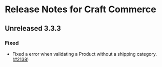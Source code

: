 # Release Notes for Craft Commerce

## Unreleased 3.3.3

### Fixed
- Fixed a error when validating a Product without a shipping category. ([#2138](https://github.com/craftcms/commerce/issues/2138))